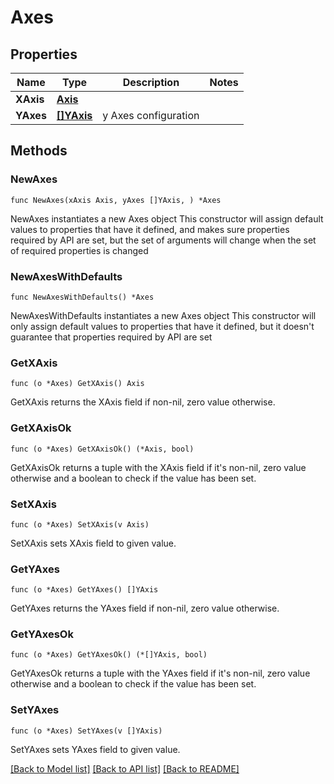 # Axes

## Properties

Name | Type | Description | Notes
------------ | ------------- | ------------- | -------------
**XAxis** | [**Axis**](Axis.md) |  | 
**YAxes** | [**[]YAxis**](YAxis.md) | y Axes configuration | 

## Methods

### NewAxes

`func NewAxes(xAxis Axis, yAxes []YAxis, ) *Axes`

NewAxes instantiates a new Axes object
This constructor will assign default values to properties that have it defined,
and makes sure properties required by API are set, but the set of arguments
will change when the set of required properties is changed

### NewAxesWithDefaults

`func NewAxesWithDefaults() *Axes`

NewAxesWithDefaults instantiates a new Axes object
This constructor will only assign default values to properties that have it defined,
but it doesn't guarantee that properties required by API are set

### GetXAxis

`func (o *Axes) GetXAxis() Axis`

GetXAxis returns the XAxis field if non-nil, zero value otherwise.

### GetXAxisOk

`func (o *Axes) GetXAxisOk() (*Axis, bool)`

GetXAxisOk returns a tuple with the XAxis field if it's non-nil, zero value otherwise
and a boolean to check if the value has been set.

### SetXAxis

`func (o *Axes) SetXAxis(v Axis)`

SetXAxis sets XAxis field to given value.


### GetYAxes

`func (o *Axes) GetYAxes() []YAxis`

GetYAxes returns the YAxes field if non-nil, zero value otherwise.

### GetYAxesOk

`func (o *Axes) GetYAxesOk() (*[]YAxis, bool)`

GetYAxesOk returns a tuple with the YAxes field if it's non-nil, zero value otherwise
and a boolean to check if the value has been set.

### SetYAxes

`func (o *Axes) SetYAxes(v []YAxis)`

SetYAxes sets YAxes field to given value.



[[Back to Model list]](../README.md#documentation-for-models) [[Back to API list]](../README.md#documentation-for-api-endpoints) [[Back to README]](../README.md)


